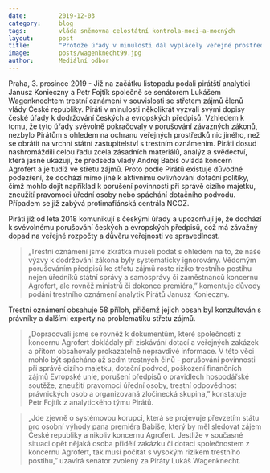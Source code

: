 ```yaml
---
date:         2019-12-03
category:     blog
tags:         vláda sněmovna celostátní kontrola-moci-a-mocných
layout:       post
title:        "Protože úřady v minulosti dál vyplácely veřejné prostředky Agrofertu, podali jsme trestní oznámení v kauze střetu zájmů premiéra"
image:        posts/wagenknecht99.jpg
author:       Mediální odbor
---
```



Praha, 3. prosince 2019 - Již na začátku listopadu podali pirátští analytici Janusz Konieczny a Petr Fojtík společně se senátorem Lukášem Wagenknechtem trestní oznámení v souvislosti se střetem zájmů členů vlády České republiky. Piráti v minulosti několikrát vyzvali svými dopisy české úřady k dodržování českých a evropských předpisů. Vzhledem k tomu, že tyto úřady svévolně pokračovaly v porušování závazných zákonů, nezbylo Pirátům s ohledem na ochranu veřejných prostředků nic jiného, než se obrátit na vrchní státní zastupitelství s trestním oznámením. Piráti dosud nashromáždili celou řadu zcela zásadních materiálů, analýz a svědectví, která jasně ukazují, že předseda vlády Andrej Babiš ovládá koncern Agrofert a je tudíž ve střetu zájmů. Proto podle Pirátů existuje důvodné podezření, že dochází mimo jiné k aktivnímu ovlivňování dotační politiky, čímž mohlo dojít například k porušení povinnosti při správě cizího majetku, zneužití pravomoci úřední osoby nebo spáchání dotačního podvodu. Případem se již zabývá protimafiánská centrála NCOZ.  

Piráti již od léta 2018 komunikují s českými úřady a upozorňují je, že dochází k svévolnému porušování českých a evropských předpisů, což má závažný dopad na veřejné rozpočty a důvěru veřejnosti ve spravedlnost. 
> „Trestní oznámení jsme zkrátka museli podat s ohledem na to, že naše výzvy k dodržování zákona byly systematicky ignorovány. Vědomým porušováním předpisů ke střetu zájmů roste riziko trestního postihu nejen úředníků státní správy a samosprávy či zaměstnanců koncernu Agrofert, ale rovněž ministrů či dokonce premiéra,” komentuje důvody podání trestního oznámení analytik Pirátů Janusz Konieczny. 

Trestní oznámení obsahuje 58 příloh, přičemž jejich obsah byl konzultován s právníky a dalšími experty na problematiku střetu zájmů. 
> „Dopracovali jsme se rovněž k dokumentům, které společnosti z koncernu Agrofert dokládaly při získávání dotací a veřejných zakázek a přitom obsahovaly prokazatelně nepravdivé informace. V této věci mohlo být spácháno až sedm trestných činů - porušování povinnosti při správě cizího majetku, dotační podvod, poškození finančních zájmů Evropské unie, porušení předpisů o pravidlech hospodářské soutěže, zneužití pravomoci úřední osoby, trestní odpovědnost právnických osob a organizovaná zločinecká skupina,” konstatuje Petr Fojtík z analytického týmu Pirátů. 

> „Jde zjevně o systémovou korupci, která se projevuje převzetím státu pro osobní výhody pana premiéra Babiše, který by měl sledovat zájem České republiky a nikoliv koncernu Agrofert. Jestliže v současné situaci opět nějaká osoba přidělí zakázku či dotaci společnostem z koncernu Agrofert, tak musí počítat s vysokým rizikem trestního postihu,” uzavírá senátor zvolený za Piráty Lukáš Wagenknecht. 
